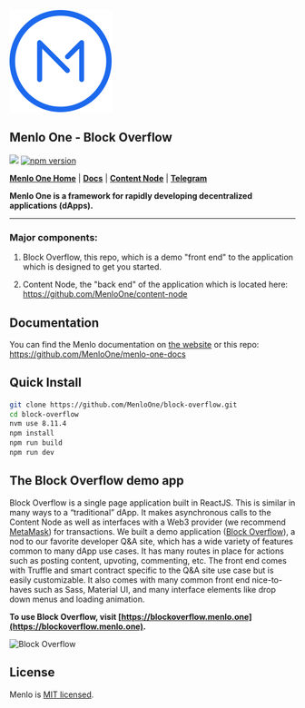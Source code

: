 ![Menlo One](https://raw.githubusercontent.com/MenloOne/menlo-one-logos/master/menlo-one-blue-logo-transparent90x90.svg?sanitize=true "")

## Menlo One - Block Overflow
[![](https://img.shields.io/badge/license-MIT-blue.svg)](https://github.com/MenloOne/block-overflow/blob/master/LICENSE)
[![npm version](https://badge.fury.io/js/menlo-token.svg)](https://badge.fury.io/js/menlo-token)

**[Menlo One Home](https://menlo.one)** |
**[Docs](https://menlo.one/docs)** | 
**[Content Node](https://github.com/MenloOne/content-node)** | 
**[Telegram](https://t.me/MenloOne)**

**Menlo One is a framework for rapidly developing decentralized applications (dApps).**

---

### Major components:

1. Block Overflow, this repo, which is a demo "front end" to the application which is designed to get you started. 

2. Content Node, the "back end" of the application which is located here: https://github.com/MenloOne/content-node


## Documentation

You can find the Menlo documentation on [the website](http://www.menlo.one/docs/) or this repo: https://github.com/MenloOne/menlo-one-docs


## Quick Install

```bash
git clone https://github.com/MenloOne/block-overflow.git
cd block-overflow
nvm use 8.11.4
npm install
npm run build
npm run dev
```
## The Block Overflow demo app

Block Overflow is a single page application built in ReactJS. This is similar in many ways to a “traditional” dApp. It makes asynchronous calls to the Content Node as well as interfaces with a Web3 provider (we recommend [MetaMask](https://metamask.io)) for transactions. We built a demo application ([Block Overflow](https://blockoverflow.menlo.one)), a nod to our favorite developer Q&A site, which has a wide variety of features common to many dApp use cases. It has many routes in place for actions such as posting content, upvoting, commenting, etc. The front end comes with Truffle and smart contract specific to the Q&A site use case but is easily customizable. It also comes with many common front end nice-to-haves such as Sass, Material UI, and many interface elements like drop down menus and loading animation. 

**To use Block Overflow, visit [https://blockoverflow.menlo.one](https://blockoverflow.menlo.one).** 


![Block Overflow](https://cdn-images-1.medium.com/max/1000/1*8NGIONEC_UTSsorp_2mpsg.jpeg)

## License
Menlo is [MIT licensed](LICENSE).
